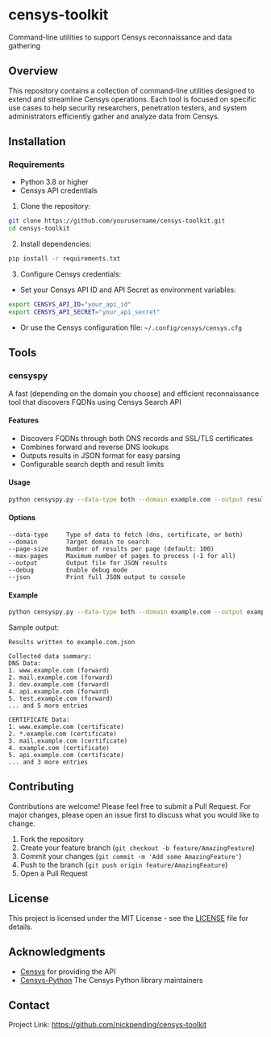 # censys-toolkit

Command-line utilities to support Censys reconnaissance and data gathering 

## Overview

This repository contains a collection of command-line utilities designed to extend and streamline Censys operations. Each tool is focused on specific use cases to help security researchers, penetration testers, and system administrators efficiently gather and analyze data from Censys.

## Installation

### Requirements
- Python 3.8 or higher
- Censys API credentials

1. Clone the repository:
```bash
git clone https://github.com/yourusername/censys-toolkit.git
cd censys-toolkit
```

2. Install dependencies:
```bash
pip install -r requirements.txt
```

3. Configure Censys credentials:
- Set your Censys API ID and API Secret as environment variables:
```bash
export CENSYS_API_ID="your_api_id"
export CENSYS_API_SECRET="your_api_secret"
```
- Or use the Censys configuration file: `~/.config/censys/censys.cfg`

## Tools

### censyspy

A fast (depending on the domain you choose) and efficient reconnaissance tool that discovers FQDNs using Censys Search API

#### Features
- Discovers FQDNs through both DNS records and SSL/TLS certificates
- Combines forward and reverse DNS lookups
- Outputs results in JSON format for easy parsing
- Configurable search depth and result limits

#### Usage
```bash
python censyspy.py --data-type both --domain example.com --output results.json
```

#### Options
```
--data-type     Type of data to fetch (dns, certificate, or both)
--domain        Target domain to search
--page-size     Number of results per page (default: 100)
--max-pages     Maximum number of pages to process (-1 for all)
--output        Output file for JSON results
--debug         Enable debug mode
--json          Print full JSON output to console
```

#### Example
```bash
python censyspy.py --data-type both --domain example.com --output example.com.json
```

Sample output:
```
Results written to example.com.json

Collected data summary:
DNS Data:
1. www.example.com (forward)
2. mail.example.com (forward)
3. dev.example.com (forward)
4. api.example.com (forward)
5. test.example.com (forward)
... and 5 more entries

CERTIFICATE Data:
1. www.example.com (certificate)
2. *.example.com (certificate)
3. mail.example.com (certificate)
4. example.com (certificate)
5. api.example.com (certificate)
... and 3 more entries
```

## Contributing

Contributions are welcome! Please feel free to submit a Pull Request. For major changes, please open an issue first to discuss what you would like to change.

1. Fork the repository
2. Create your feature branch (`git checkout -b feature/AmazingFeature`)
3. Commit your changes (`git commit -m 'Add some AmazingFeature'`)
4. Push to the branch (`git push origin feature/AmazingFeature`)
5. Open a Pull Request

## License

This project is licensed under the MIT License - see the [LICENSE](LICENSE) file for details.

## Acknowledgments

- [Censys](https://censys.io/) for providing the API
- [Censys-Python](https://github.com/censys/censys-python) The Censys Python library maintainers

## Contact

Project Link: https://github.com/nickpending/censys-toolkit
